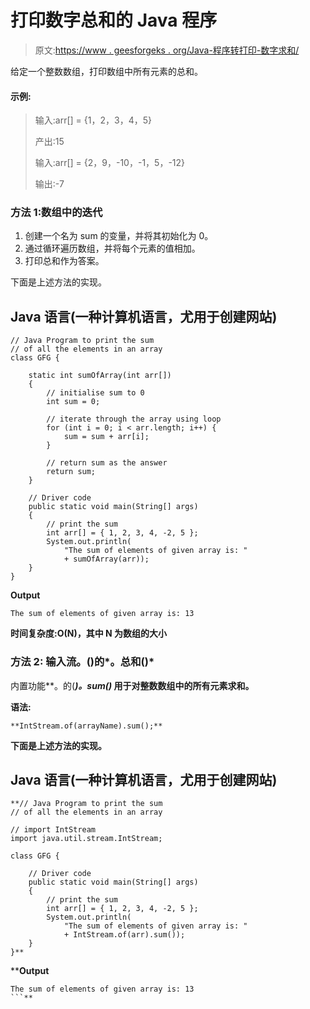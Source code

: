# 打印数字总和的 Java 程序

> 原文:[https://www . geesforgeks . org/Java-程序转打印-数字求和/](https://www.geeksforgeeks.org/java-program-to-print-summation-of-numbers/)

给定一个整数数组，打印数组中所有元素的总和。

#### **示例:**

> 输入:arr[] = {1，2，3，4，5}
> 
> 产出:15
> 
> 输入:arr[] = {2，9，-10，-1，5，-12}
> 
> 输出:-7

### 方法 1:数组中的迭代

1.  创建一个名为 sum 的变量，并将其初始化为 0。
2.  通过循环遍历数组，并将每个元素的值相加。
3.  打印总和作为答案。

下面是上述方法的实现。

## Java 语言(一种计算机语言，尤用于创建网站)

```
// Java Program to print the sum 
// of all the elements in an array
class GFG {

    static int sumOfArray(int arr[])
    {
        // initialise sum to 0
        int sum = 0;

        // iterate through the array using loop
        for (int i = 0; i < arr.length; i++) {
            sum = sum + arr[i];
        }

        // return sum as the answer
        return sum;
    }

    // Driver code
    public static void main(String[] args)
    {
        // print the sum
        int arr[] = { 1, 2, 3, 4, -2, 5 };
        System.out.println(
            "The sum of elements of given array is: "
            + sumOfArray(arr));
    }
}
```

**Output**

```
The sum of elements of given array is: 13
```

**时间复杂度:O(N)，其中 N 为数组的大小**

### 方法 2: 输入流。()的*。总和()*

内置功能**。的(***)。sum()* 用于对整数数组中的所有元素求和。**

****语法:****

```
**IntStream.of(arrayName).sum();**
```

**下面是上述方法的实现。**

## **Java 语言(一种计算机语言，尤用于创建网站)**

```
**// Java Program to print the sum 
// of all the elements in an array

// import IntStream
import java.util.stream.IntStream;

class GFG {

    // Driver code
    public static void main(String[] args)
    {
        // print the sum
        int arr[] = { 1, 2, 3, 4, -2, 5 };
        System.out.println(
            "The sum of elements of given array is: "
            + IntStream.of(arr).sum());
    }
}**
```

****Output**

```
The sum of elements of given array is: 13
```**